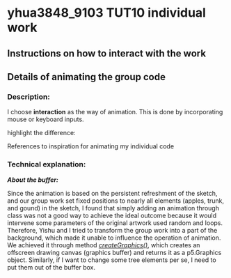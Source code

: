 # yhua3848_9103 TUT10 individual work
## Instructions on how to interact with the work



## Details of animating the group code

### Description:
I choose **interaction** as the way of animation. This is done by incorporating mouse or keyboard inputs. 

highlight the difference:

References to inspiration for animating my individual code



### Technical explanation:

***About the buffer:***

Since the animation is based on the persistent refreshment of the sketch, and our group work set fixed positions to nearly all elements (apples, trunk, and gound) in the sketch, I found that simply adding an animation through class was not a good way to achieve the ideal outcome because it would intervene some parameters of the original artwork used random and loops. Therefore, Yishu and I tried to transform the group work into a part of the background, which made it unable to influence the operation of animation. We achieved it through method [*createGraphics()*](https://p5js.org/reference/#/p5/createGraphics), which creates an offscreen drawing canvas (graphics buffer) and returns it as a p5.Graphics object. Similarly, if I want to change some tree elements per se, I need to put them out of the buffer box.
>


